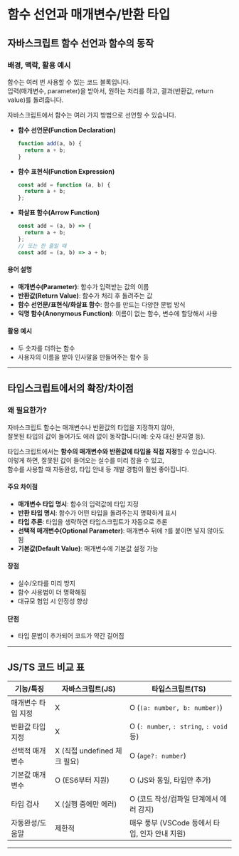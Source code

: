 # 함수 선언과 매개변수/반환 타입

## 자바스크립트 함수 선언과 함수의 동작

### 배경, 맥락, 활용 예시

함수는 여러 번 사용할 수 있는 코드 블록입니다.  
입력(매개변수, parameter)을 받아서, 원하는 처리를 하고, 결과(반환값, return value)를 돌려줍니다.

자바스크립트에서 함수는 여러 가지 방법으로 선언할 수 있습니다.

- **함수 선언문(Function Declaration)**
  ```js
  function add(a, b) {
    return a + b;
  }
  ```
- **함수 표현식(Function Expression)**
  ```js
  const add = function (a, b) {
    return a + b;
  };
  ```
- **화살표 함수(Arrow Function)**
  ```js
  const add = (a, b) => {
    return a + b;
  };
  // 또는 한 줄일 때
  const add = (a, b) => a + b;
  ```

#### 용어 설명

- **매개변수(Parameter)**: 함수가 입력받는 값의 이름
- **반환값(Return Value)**: 함수가 처리 후 돌려주는 값
- **함수 선언문/표현식/화살표 함수**: 함수를 만드는 다양한 문법 방식
- **익명 함수(Anonymous Function)**: 이름이 없는 함수, 변수에 할당해서 사용

#### 활용 예시

- 두 숫자를 더하는 함수
- 사용자의 이름을 받아 인사말을 만들어주는 함수 등

---

## 타입스크립트에서의 확장/차이점

### 왜 필요한가?

자바스크립트 함수는 매개변수나 반환값의 타입을 지정하지 않아,  
잘못된 타입의 값이 들어가도 에러 없이 동작합니다(예: 숫자 대신 문자열 등).

타입스크립트에서는 **함수의 매개변수와 반환값에 타입을 직접 지정**할 수 있습니다.  
이렇게 하면, 잘못된 값이 들어오는 실수를 미리 잡을 수 있고,  
함수를 사용할 때 자동완성, 타입 안내 등 개발 경험이 훨씬 좋아집니다.

#### 주요 차이점

- **매개변수 타입 명시**: 함수의 입력값에 타입 지정
- **반환 타입 명시**: 함수가 어떤 타입을 돌려주는지 명확하게 표시
- **타입 추론**: 타입을 생략하면 타입스크립트가 자동으로 추론
- **선택적 매개변수(Optional Parameter)**: 매개변수 뒤에 `?`를 붙이면 넣지 않아도 됨
- **기본값(Default Value)**: 매개변수에 기본값 설정 가능

#### 장점

- 실수/오타를 미리 방지
- 함수 사용법이 더 명확해짐
- 대규모 협업 시 안정성 향상

#### 단점

- 타입 문법이 추가되어 코드가 약간 길어짐

---

## JS/TS 코드 비교 표

| 기능/특징          | 자바스크립트(JS)             | 타입스크립트(TS)                               |
| ------------------ | ---------------------------- | ---------------------------------------------- |
| 매개변수 타입 지정 | X                            | O (`(a: number, b: number)`)                   |
| 반환값 타입 지정   | X                            | O (`: number`, `: string`, `: void` 등)        |
| 선택적 매개변수    | X (직접 undefined 체크 필요) | O (`age?: number`)                             |
| 기본값 매개변수    | O (ES6부터 지원)             | O (JS와 동일, 타입만 추가)                     |
| 타입 검사          | X (실행 중에만 에러)         | O (코드 작성/컴파일 단계에서 에러 감지)        |
| 자동완성/도움말    | 제한적                       | 매우 풍부 (VSCode 등에서 타입, 인자 안내 지원) |

---
